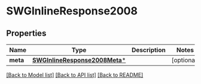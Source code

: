 # SWGInlineResponse2008

## Properties
Name | Type | Description | Notes
------------ | ------------- | ------------- | -------------
**meta** | [**SWGInlineResponse2008Meta***](SWGInlineResponse2008Meta.md) |  | [optional] 

[[Back to Model list]](../README.md#documentation-for-models) [[Back to API list]](../README.md#documentation-for-api-endpoints) [[Back to README]](../README.md)


